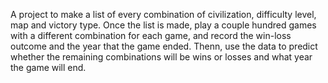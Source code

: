A project to make a list of every combination of civilization, difficulty level, map and victory type. Once the list is made,
play a couple hundred games with a different combination for each game, and record the win-loss outcome and the year that the game ended.
Thenn, use the data to predict whether the remaining combinations will be wins or losses and what year the game will end.
